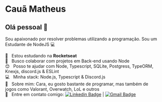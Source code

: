 # Cauã Matheus

## Olá pessoal 👋
Sou apaixonado por resolver problemas utilizando a programação.
Sou um Estudante de NodeJS :computer:

 :rocket:  &nbsp; Estou estudando na **Rocketseat**
 <br/> :purple_heart: &nbsp; Busco colaborar com projetos em Back-end usando Node
 <br/> :blush: &nbsp; Posso te ajudar com Node, Typescript, SQLite, Postgress, TypeORM, Knexjs, discord.js & ESLint
 <br/> :computer: &nbsp; Minha stack: Node.js, Typescript & Discord.js
 <br/> 💬  &nbsp; Sobre mim: Cara, eu gosto bastante de programar, mas também de jogos como Valorant, Overwatch, LoL e outros
 <br/> :email: &nbsp; Entre em contato comigo: [![Linkedin Badge](https://img.shields.io/badge/-CauãMatheus-blue?style=flat-square&logo=Linkedin&logoColor=white&link=https://www.linkedin.com/in/cauã-matheus-alves-corrêa-28a9621a5/)](https://www.linkedin.com/in/cauã-matheus-alves-corrêa-28a9621a5/) 
| 
[![Gmail Badge](https://img.shields.io/badge/-caua10000@gmail.com-c14438?style=flat-square&logo=Gmail&logoColor=white)](https://mail.google.com/mail/u/0/#inbox?compose=CllgCJfrslZsxlnNXDwGmgrVRnQxLPJlSwLRcWCgdHSQhfVqvpDlVJLHrmZSGvLgPXQlPdzmfLV)
